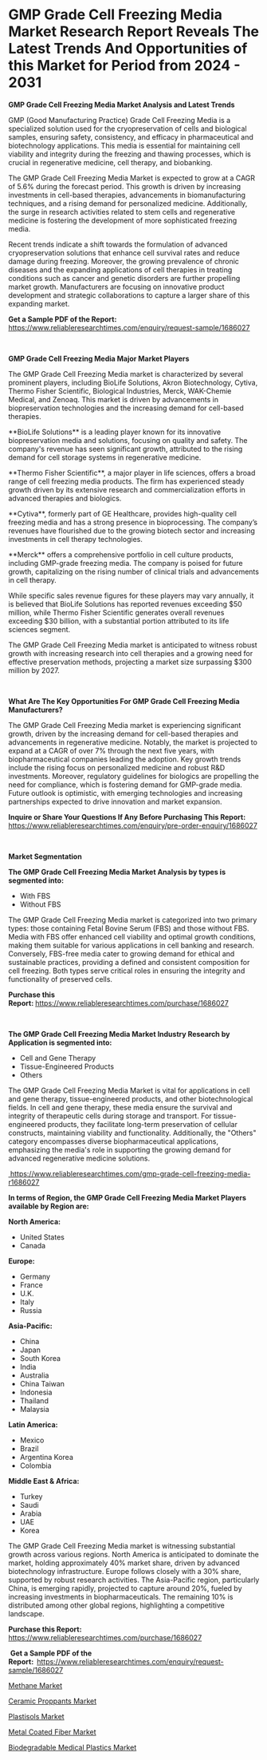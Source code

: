 <p><h1>GMP Grade Cell Freezing Media Market Research Report Reveals The Latest Trends And Opportunities of this Market for Period from 2024 - 2031</h1></p><p><strong>GMP Grade Cell Freezing Media Market Analysis and Latest Trends</strong></p>
<p><p>GMP (Good Manufacturing Practice) Grade Cell Freezing Media is a specialized solution used for the cryopreservation of cells and biological samples, ensuring safety, consistency, and efficacy in pharmaceutical and biotechnology applications. This media is essential for maintaining cell viability and integrity during the freezing and thawing processes, which is crucial in regenerative medicine, cell therapy, and biobanking.</p><p>The GMP Grade Cell Freezing Media Market is expected to grow at a CAGR of 5.6% during the forecast period. This growth is driven by increasing investments in cell-based therapies, advancements in biomanufacturing techniques, and a rising demand for personalized medicine. Additionally, the surge in research activities related to stem cells and regenerative medicine is fostering the development of more sophisticated freezing media.</p><p>Recent trends indicate a shift towards the formulation of advanced cryopreservation solutions that enhance cell survival rates and reduce damage during freezing. Moreover, the growing prevalence of chronic diseases and the expanding applications of cell therapies in treating conditions such as cancer and genetic disorders are further propelling market growth. Manufacturers are focusing on innovative product development and strategic collaborations to capture a larger share of this expanding market.</p></p>
<p><strong>Get a Sample PDF of the Report:&nbsp;</strong> <a href="https://www.reliableresearchtimes.com/enquiry/request-sample/1686027?utm_campaign=1347&utm_medium=2&utm_source=Github&utm_content=ia&utm_term=06102024&utm_id=gmp-grade-cell-freezing-media">https://www.reliableresearchtimes.com/enquiry/request-sample/1686027</a></p>
<p>&nbsp;</p>
<p><strong>GMP Grade Cell Freezing Media Major Market Players</strong></p>
<p><p>The GMP Grade Cell Freezing Media market is characterized by several prominent players, including BioLife Solutions, Akron Biotechnology, Cytiva, Thermo Fisher Scientific, Biological Industries, Merck, WAK-Chemie Medical, and Zenoaq. This market is driven by advancements in biopreservation technologies and the increasing demand for cell-based therapies.</p><p>**BioLife Solutions** is a leading player known for its innovative biopreservation media and solutions, focusing on quality and safety. The company's revenue has seen significant growth, attributed to the rising demand for cell storage systems in regenerative medicine. </p><p>**Thermo Fisher Scientific**, a major player in life sciences, offers a broad range of cell freezing media products. The firm has experienced steady growth driven by its extensive research and commercialization efforts in advanced therapies and biologics.</p><p>**Cytiva**, formerly part of GE Healthcare, provides high-quality cell freezing media and has a strong presence in bioprocessing. The company’s revenues have flourished due to the growing biotech sector and increasing investments in cell therapy technologies.</p><p>**Merck** offers a comprehensive portfolio in cell culture products, including GMP-grade freezing media. The company is poised for future growth, capitalizing on the rising number of clinical trials and advancements in cell therapy. </p><p>While specific sales revenue figures for these players may vary annually, it is believed that BioLife Solutions has reported revenues exceeding $50 million, while Thermo Fisher Scientific generates overall revenues exceeding $30 billion, with a substantial portion attributed to its life sciences segment.</p><p>The GMP Grade Cell Freezing Media market is anticipated to witness robust growth with increasing research into cell therapies and a growing need for effective preservation methods, projecting a market size surpassing $300 million by 2027.</p></p>
<p>&nbsp;</p>
<p><strong>What Are The Key Opportunities For GMP Grade Cell Freezing Media Manufacturers?</strong></p>
<p><p>The GMP Grade Cell Freezing Media market is experiencing significant growth, driven by the increasing demand for cell-based therapies and advancements in regenerative medicine. Notably, the market is projected to expand at a CAGR of over 7% through the next five years, with biopharmaceutical companies leading the adoption. Key growth trends include the rising focus on personalized medicine and robust R&D investments. Moreover, regulatory guidelines for biologics are propelling the need for compliance, which is fostering demand for GMP-grade media. Future outlook is optimistic, with emerging technologies and increasing partnerships expected to drive innovation and market expansion.</p></p>
<p><strong>Inquire or Share Your Questions If Any Before Purchasing This Report:</strong> <a href="https://www.reliableresearchtimes.com/enquiry/pre-order-enquiry/1686027?utm_campaign=1347&utm_medium=2&utm_source=Github&utm_content=ia&utm_term=06102024&utm_id=gmp-grade-cell-freezing-media">https://www.reliableresearchtimes.com/enquiry/pre-order-enquiry/1686027</a></p>
<p>&nbsp;</p>
<p><strong>Market Segmentation</strong></p>
<p><strong>The GMP Grade Cell Freezing Media Market Analysis by types is segmented into:</strong></p>
<p><ul><li>With FBS</li><li>Without FBS</li></ul></p>
<p><p>The GMP Grade Cell Freezing Media market is categorized into two primary types: those containing Fetal Bovine Serum (FBS) and those without FBS. Media with FBS offer enhanced cell viability and optimal growth conditions, making them suitable for various applications in cell banking and research. Conversely, FBS-free media cater to growing demand for ethical and sustainable practices, providing a defined and consistent composition for cell freezing. Both types serve critical roles in ensuring the integrity and functionality of preserved cells.</p></p>
<p><strong>Purchase this Report:&nbsp;</strong><a href="https://www.reliableresearchtimes.com/purchase/1686027?utm_campaign=1347&utm_medium=2&utm_source=Github&utm_content=ia&utm_term=06102024&utm_id=gmp-grade-cell-freezing-media">https://www.reliableresearchtimes.com/purchase/1686027</a></p>
<p>&nbsp;</p>
<p><strong>The GMP Grade Cell Freezing Media Market Industry Research by Application is segmented into:</strong></p>
<p><ul><li>Cell and Gene Therapy</li><li>Tissue-Engineered Products</li><li>Others</li></ul></p>
<p><p>The GMP Grade Cell Freezing Media Market is vital for applications in cell and gene therapy, tissue-engineered products, and other biotechnological fields. In cell and gene therapy, these media ensure the survival and integrity of therapeutic cells during storage and transport. For tissue-engineered products, they facilitate long-term preservation of cellular constructs, maintaining viability and functionality. Additionally, the "Others" category encompasses diverse biopharmaceutical applications, emphasizing the media's role in supporting the growing demand for advanced regenerative medicine solutions.</p></p>
<p><a href="https://www.reliableresearchtimes.com/gmp-grade-cell-freezing-media-r1686027?utm_campaign=1347&utm_medium=2&utm_source=Github&utm_content=ia&utm_term=06102024&utm_id=gmp-grade-cell-freezing-media">&nbsp;https://www.reliableresearchtimes.com/gmp-grade-cell-freezing-media-r1686027</a></p>
<p><strong>In terms of Region, the GMP Grade Cell Freezing Media Market Players available by Region are:</strong></p>
<p>
    <p> <strong> North America: </strong>
        <ul>
            <li>United States</li>
            <li>Canada</li>
        </ul>
        </p> 
    <p> <strong> Europe: </strong>
        <ul>
            <li>Germany</li>
            <li>France</li>
            <li>U.K.</li>
            <li>Italy</li>
            <li>Russia</li>
        </ul>
        </p> 
    <p> <strong> Asia-Pacific: </strong>
        <ul>
            <li>China</li>
            <li>Japan</li>
            <li>South Korea</li>
            <li>India</li>
            <li>Australia</li>
            <li>China Taiwan</li>
            <li>Indonesia</li>
            <li>Thailand</li>
            <li>Malaysia</li>
        </ul>
        </p> 
    <p> <strong> Latin America: </strong>
        <ul>
            <li>Mexico</li>
            <li>Brazil</li>
            <li>Argentina Korea</li>
            <li>Colombia</li>
        </ul>
        </p> 
    <p> <strong> Middle East & Africa: </strong>
        <ul>
            <li>Turkey</li>
            <li>Saudi</li>
            <li>Arabia</li>
            <li>UAE</li>
            <li>Korea</li>
        </ul>
    </p>
    </p>
<p><p>The GMP Grade Cell Freezing Media market is witnessing substantial growth across various regions. North America is anticipated to dominate the market, holding approximately 40% market share, driven by advanced biotechnology infrastructure. Europe follows closely with a 30% share, supported by robust research activities. The Asia-Pacific region, particularly China, is emerging rapidly, projected to capture around 20%, fueled by increasing investments in biopharmaceuticals. The remaining 10% is distributed among other global regions, highlighting a competitive landscape.</p></p>
<p><strong>Purchase this Report: </strong><a href="https://www.reliableresearchtimes.com/purchase/1686027?utm_campaign=1347&utm_medium=2&utm_source=Github&utm_content=ia&utm_term=06102024&utm_id=gmp-grade-cell-freezing-media">https://www.reliableresearchtimes.com/purchase/1686027</a></p>
<p>&nbsp;<strong>Get a Sample PDF of the Report:&nbsp;&nbsp;</strong><a href="https://www.reliableresearchtimes.com/enquiry/request-sample/1686027?utm_campaign=1347&utm_medium=2&utm_source=Github&utm_content=ia&utm_term=06102024&utm_id=gmp-grade-cell-freezing-media">https://www.reliableresearchtimes.com/enquiry/request-sample/1686027</a></p>
<p><strong></strong></p>
<p><p><a href="https://www.linkedin.com/pulse/exploring-methane-market-dynamics-revenue-analysis-growth-5pnie?utm_campaign=1347&utm_medium=2&utm_source=Github&utm_content=ia&utm_term=06102024&utm_id=gmp-grade-cell-freezing-media">Methane Market</a></p><p><a href="https://www.linkedin.com/pulse/global-ceramic-proppants-market-exploring-share-trends-future-ylfme?utm_campaign=1347&utm_medium=2&utm_source=Github&utm_content=ia&utm_term=06102024&utm_id=gmp-grade-cell-freezing-media">Ceramic Proppants Market</a></p><p><a href="https://www.linkedin.com/pulse/comprehensive-plastisols-market-report-regional-analysis-gxs5e?utm_campaign=1347&utm_medium=2&utm_source=Github&utm_content=ia&utm_term=06102024&utm_id=gmp-grade-cell-freezing-media">Plastisols Market</a></p><p><a href="https://www.linkedin.com/pulse/metal-coated-fiber-value-chain-analysis-from-raw-materials-6r6xe?utm_campaign=1347&utm_medium=2&utm_source=Github&utm_content=ia&utm_term=06102024&utm_id=gmp-grade-cell-freezing-media">Metal Coated Fiber Market</a></p><p><a href="https://www.linkedin.com/pulse/biodegradable-medical-plastics-market-trends-strategic-insights-v8mre?utm_campaign=1347&utm_medium=2&utm_source=Github&utm_content=ia&utm_term=06102024&utm_id=gmp-grade-cell-freezing-media">Biodegradable Medical Plastics Market</a></p></p>